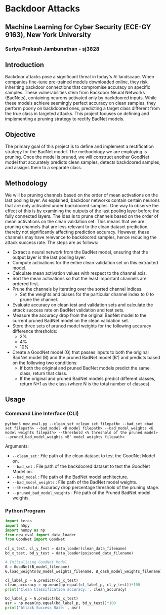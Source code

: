 # Backdoor Attacks
## Machine Learning for Cyber Security (ECE-GY 9163), New York University
### Suriya Prakash Jambunathan - sj3828

## Introduction
Backdoor attacks pose a significant threat in today's AI landscape. When companies fine-tune pre-trained models downloaded online, they risk inheriting backdoor connections that compromise accuracy on specific samples. These vulnerabilities stem from Backdoor Neural Networks (BadNets), containing neurons activated only by backdoored inputs. While these models achieve seemingly perfect accuracy on clean samples, they perform poorly on backdoored ones, predicting a target class different from the true class in targeted attacks. This project focuses on defining and implementing a pruning strategy to rectify BadNet models.

## Objective
The primary goal of this project is to define and implement a rectification strategy for the BadNet model. The methodology we are employing is pruning. Once the model is pruned, we will construct another GoodNet model that accurately predicts clean samples, detects backdoored samples, and assigns them to a separate class.

## Methodology
We will be pruning channels based on the order of mean activations on the last pooling layer. As explained, backdoor networks contain certain neurons that are only activated under backdoored samples. One way to observe the effect of this is by examining the outputs of the last pooling layer before the fully connected layers. The idea is to prune channels based on the order of mean activations on the clean validation set. This means that we are pruning channels that are less relevant to the clean dataset prediction, thereby not significantly affecting prediction accuracy. However, these channels may have relevance to backdoored samples, hence reducing the attack success rate.
The steps are as follows:
- Extract a neural network from the BadNet model, ensuring that the output layer is the last pooling layer.
- Compute activations for the entire clean validation set on this extracted model.
- Calculate mean activation values with respect to the channel axis.
- Sort the mean activations so that the least important channels are ordered first.
- Prune the channels by iterating over the sorted channel indices.
    - Set the weights and biases for the particular channel index to 0 to prune the channel.
- Evaluate accuracy on clean test and validation sets and calculate the attack success rate on BadNet validation and test sets.
- Measure the accuracy drop from the original BadNet model to the current pruned BadNet model on the clean validation set.
- Store three sets of pruned model weights for the following accuracy difference thresholds:
    - 2%
    - 4%
    - 10%
- Create a GoodNet model (G) that passes inputs to both the original BadNet model (B) and the pruned BadNet model (B') and predicts based on the following two conditions:
    - If both the original and pruned BadNet models predict the same class, return that class.
    - If the original and pruned BadNet models predict different classes, return N+1 as the class (where N is the total number of classes).

## Usage
### Command Line Interface (CLI)
```console
python3 new_eval.py --clean_set <clean set filepath> --bad_set <bad set filepath> --bad_model <B model filepath> --bad_model_weights <B model weights filepath> --threshold <% threshold of the pruned model> --pruned_bad_model_weights <B' model weights filepath>
```

Arguments:
- `--clean_set` : File path of the clean dataset to test the GoodNet Model on.
- `--bad_set` : File path of the backdoored dataset to test the GoodNet Model on.
- `--bad_model` : File path of the BadNet model architecture.
- `--bad_model_weights` : File path of the BadNet model weights.
- `--threshold` : Accuracy drop percentage threshold of the pruning stage.
- `--pruned_bad_model_weights` : File path of the Pruned BadNet model weights.

### Python Program
```python
import keras
import h5py
import numpy as np
from new_eval import data_loader
from GoodNet import GoodNet
    
cl_x_test, cl_y_test = data_loader(clean_data_filename)
bd_x_test, bd_y_test = data_loader(poisoned_data_filename)

# Initializing GoodNet Model
G = GoodNet(B_model_filename)
G.load_weights(B_model_weights_filename, B_dash_model_weights_filename)

cl_label_p = G.predict(cl_x_test)
clean_accuracy = np.mean(np.equal(cl_label_p, cl_y_test))*100
print('Clean Classification accuracy:', clean_accuracy)

bd_label_p = G.predict(bd_x_test)
asr = np.mean(np.equal(bd_label_p, bd_y_test))*100
print('Attack Success Rate:', asr)
```